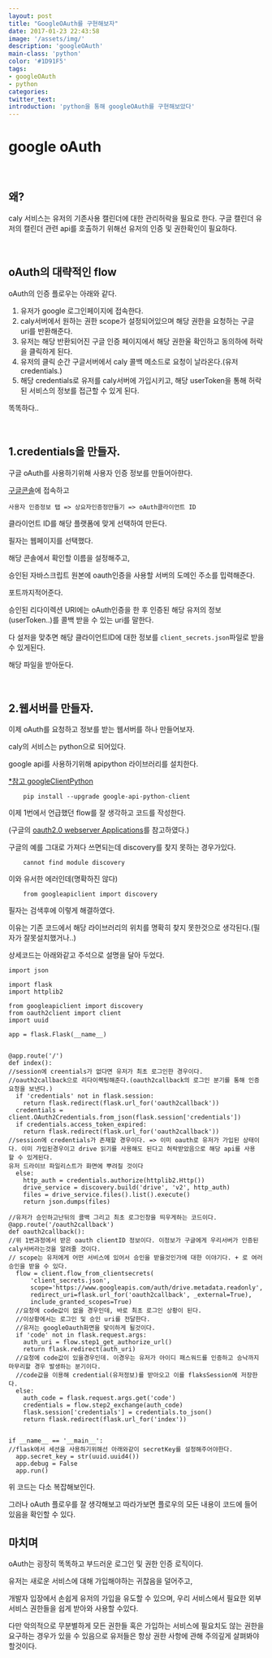 ```yaml
---
layout: post
title: "GoogleOAuth를 구현해보자"
date: 2017-01-23 22:43:58
image: '/assets/img/'
description: 'googleOAuth'
main-class: 'python'
color: '#1D91F5'
tags:
- googleOAuth
- python
categories:
twitter_text:
introduction: 'python을 통해 googleOAuth를 구현해보았다'
---
```


google oAuth
=====
<br>

왜?
---

caly 서비스는 유저의 기존사용 캘린더에 대한 관리허락을 필요로 한다.
구글 캘린더 유저의 캘린더 관련 api를 호출하기 위해선 유저의 인증 및 권한확인이 필요하다.

<br>

oAuth의 대략적인 flow
---

oAuth의 인증 플로우는 아래와 같다.

1. 유저가 google 로그인페이지에 접속한다.
2. caly서버에서 원하는 권한 scope가 설정되어있으며 해당 권한을 요청하는 구글 uri를 반환해준다. 
3. 유저는 해당 반환되어진 구글 인증 페이지에서 해당 권한울 확인하고 동의하에 허락을 클릭하게 된다.
4. 유저의 클릭 순간 구글서버에서 caly 콜백 메소드로 요청이 날라온다.(유저 credentials.)
5. 해당 credentials로 유저를 caly서버에 가입시키고, 해당 userToken을 통해 허락된 서비스의 정보를 접근할 수 있게 된다.

똑똑하다..


<br>

1.credentials을 만들자.
---

구글 oAuth를 사용하기위해 사용자 인증 정보를 만들어아햔다.

[구글콘솔](https://console.developers.google.com/apis/credentials?project=swmaestro-156107)에 접속하고

~~~
사용자 인증정보 탭 => 상요자인증정만들기 => oAuth클라이언트 ID
~~~


클라이언트 ID를 해당 플랫폼에 맞게 선택하여 만든다.

필자는 웹페이지를 선택했다. 

해당 콘솔에서 확인할 이름을 설정해주고,

승인된 자바스크립트 원본에 oauth인증을 사용할 서버의 도메인 주소를 밉력해준다. 

포트까지적어준다.

승인된 리다이렉션 URI에는 oAuth인증을 한 후 인증된 해당 유저의 정보(userToken..)를 콜백 받을 수 있는 uri를 말한다.

다 설저을 맞추면 해당 클라이언트ID에 대한 정보를 `client_secrets.json`파일로 받을 수 있게된다. 

해당 파일을 받아둔다. 

<br>

2.웹서버를 만들자.
---

이제 oAuth를 요청하고  정보를 받는 웹서버를 하나 만들어보자.

caly의 서비스는 python으로 되어있다.

google api를 사용하기위해 apipython 라이브러리를 설치한다.

[*참고 googleClientPython ](https://developers.google.com/api-client-library/python/start/installation)

~~~
	pip install --upgrade google-api-python-client
~~~


이제 1번에서 언급했던 flow를 잘 생각하고 코드를 작성한다.

(구글의 [oauth2.0 webserver Applications](https://developers.google.com/api-client-library/python/auth/web-app)를 참고하였다.)


구글의 예를 그대로 가져다 쓰면되는데 discovery를 찾지 못하는 경우가있다.

~~~
	cannot find module discovery
~~~

이와 유서한 에러인데(명확하진 않다)

~~~
	from googleapiclient import discovery
~~~

필자는 검색후에 이렇게 해결하였다.

이유는 기존 코드에서 해당 라이브러리의 위치를 명확히 찾지 못한것으로 생각된다.(필자가 잘못설치했거나..)


상세코드는 아래와같고 주석으로 설명을 달아 두었다.

~~~
import json

import flask
import httplib2

from googleapiclient import discovery
from oauth2client import client
import uuid

app = flask.Flask(__name__)


@app.route('/')
def index():
//session에 creentials가 없다면 유저가 최초 로그인한 경우이다.
//oauth2callback으로 리다이렉팅해준다.(oauth2callback의 로그인 분기를 통해 인증 요청을 보낸다.)
  if 'credentials' not in flask.session:
    return flask.redirect(flask.url_for('oauth2callback'))
  credentials = client.OAuth2Credentials.from_json(flask.session['credentials'])
  if credentials.access_token_expired:
    return flask.redirect(flask.url_for('oauth2callback'))
//session에 credentials가 존재할 경우이다. => 이미 oauth로 유저가 가입된 상태이다. 이미 가입된경우이고 drive 읽기를 사용해도 된다고 허락받았음으로 해당 api를 사용 할 수 있게된다.
유저 드라이브 파일리스트가 화면에 뿌려질 것이다
  else:
    http_auth = credentials.authorize(httplib2.Http())
    drive_service = discovery.build('drive', 'v2', http_auth)
    files = drive_service.files().list().execute()
    return json.dumps(files)

//유저가 승인하고난뒤의 콜백 그리고 최초 로그인창을 띄우게하는 코드이다.
@app.route('/oauth2callback')
def oauth2callback():
//위 1번과정에서 받은 oauth clientID 정보이다. 이정보가 구글에게 우리서버가 인증된 caly서버라는것을 알려줄 것이다.
// scope는 유저에게 어떤 서비스에 있어서 승인을 받을것인가에 대한 이야기다. + 로 여러 승인을 받을 수 있다.
  flow = client.flow_from_clientsecrets(
      'client_secrets.json',
      scope='https://www.googleapis.com/auth/drive.metadata.readonly',
      redirect_uri=flask.url_for('oauth2callback', _external=True),
      include_granted_scopes=True)
  //요청에 code값이 없을 경우인데, 바로 최초 로그인 상황이 된다. 
  //이상황에서는 로그인 및 승인 uri를 전달한다.
  //유저는 googleOauth화면을 맞이하게 될것이다.
  if 'code' not in flask.request.args:
    auth_uri = flow.step1_get_authorize_url()
    return flask.redirect(auth_uri)
  //요청에 code값이 있을경우인데. 이경우는 유저가 아이디 패스워드를 인증하고 승낙까지 마무리할 경우 발생하는 분기이다.
  //code값을 이용해 credential(유저정보)를 받아오고 이를 flaksSession에 저장한다. 
  else:
    auth_code = flask.request.args.get('code')
    credentials = flow.step2_exchange(auth_code)
    flask.session['credentials'] = credentials.to_json()
    return flask.redirect(flask.url_for('index'))


if __name__ == '__main__':
//flask에서 세션을 사용하기위해선 아래와같이 secretKey를 설정해주어야한다. 
  app.secret_key = str(uuid.uuid4())
  app.debug = False
  app.run()
~~~

위 코드는 다소 복잡해보인다.

그러나 oAuth 플로우를 잘 생각해보고 따라가보면 플로우의 모든 내용이 코드에 들어 있음을 확인할 수 있다. 


마치며
---
oAuth는 굉장히 똑똑하고 부드러운 로그인 및 권한 인증 로직이다. 

유저는 새로운 서비스에 대해 가입해야하는 귀찮음을 덜어주고,

개발자 입장에서 손쉽게 유저의 가입을 유도할 수 있으며, 우리 서비스에서 필요한 외부 서비스 권한들을 쉽게 받아와 사용할 수있다.

다만 악의적으로 무분별하게 모든 권한들 혹은 가입하는 서비스에 필요치도 않는 권한을 요구하는 경우가 있을 수 있음으로 유저들은 항상 권한 사항에 관해 주의깊게 살펴봐야 할것이다.



